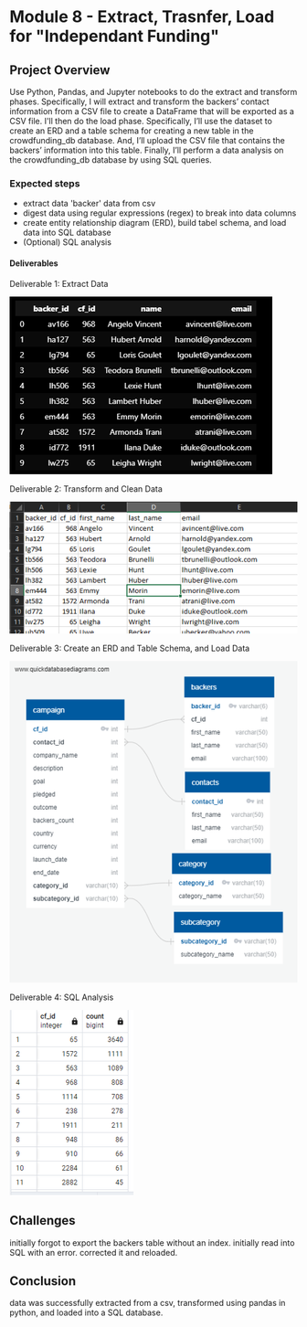 # Module 8 - Extract, Trasnfer, Load for "Independant Funding"

## Project Overview
Use Python, Pandas, and Jupyter notebooks to do the extract and transform phases. Specifically, I will extract and transform the backers’ contact information from a CSV file to create a DataFrame that will be exported as a CSV file. I'll then do the load phase. Specifically, I’ll use the dataset to create an ERD and a table schema for creating a new table in the crowdfunding_db database. And, I’ll upload the CSV file that contains the backers’ information into this table. Finally, I’ll perform a data analysis on the crowdfunding_db database by using SQL queries.

### Expected steps
- extract data 'backer' data from csv
- digest data using regular expressions (regex) to break into data columns
- create entity relationship diagram (ERD), build tabel schema, and load data into SQL database
- (Optional) SQL analysis

#### Deliverables

Deliverable 1: Extract Data

![Step1](Crowdfunding-ETL/resources/backers_loaded.png)

Deliverable 2: Transform and Clean Data

![backers](Crowdfunding-ETL/resources/backers_result.png)

Deliverable 3: Create an ERD and Table Schema, and Load Data

![ERD](Crowdfunding-ETL/resources/crowdfunding_db_relationships.png)

Deliverable 4: SQL Analysis

![challenge_step2](Crowdfunding-ETL/resources/SQL_Challenge_step_2.png)

## Challenges
initially forgot to export the backers table without an index. initially read into SQL with an error. corrected it and reloaded. 


## Conclusion
data was successfully extracted from a csv, transformed using pandas in python, and loaded into a SQL database. 
